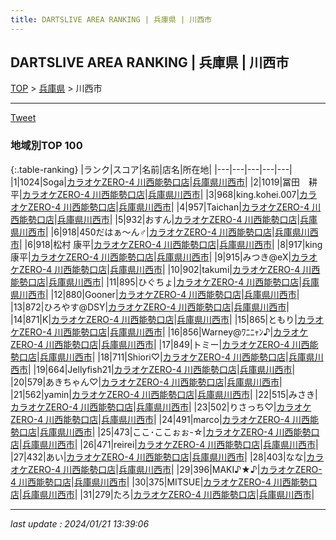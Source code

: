 ```yaml
---
title: DARTSLIVE AREA RANKING | 兵庫県 | 川西市
---
```

## DARTSLIVE AREA RANKING | 兵庫県 | 川西市

[TOP](/darts/rank/) > [兵庫県](/darts/rank/兵庫県/) > 川西市

___

<a href="https://twitter.com/share?ref_src=twsrc%5Etfw" data-text="DARTSLIVE AREA RANKING | 兵庫県川西市" class="twitter-share-button" data-via="DARTSLIVE" data-hashtags="DARTSLIVE" data-related="DARTSLIVE" data-show-count="false">Tweet</a>

### 地域別TOP 100

{:.table-ranking}
|ランク|スコア|名前|店名|所在地|
|---|---|---|---|---|
|1|1024|Soga|<a href="https://search.dartslive.com/jp/shop/e5b3c37bf9a839d00d9b047a20a7ba1e">カラオケZERO-4 川西能勢口店</a>|<a href="/darts/rank/兵庫県/川西市">兵庫県川西市</a>|
|2|1019|冨田　耕平|<a href="https://search.dartslive.com/jp/shop/e5b3c37bf9a839d00d9b047a20a7ba1e">カラオケZERO-4 川西能勢口店</a>|<a href="/darts/rank/兵庫県/川西市">兵庫県川西市</a>|
|3|968|king.kohei.007|<a href="https://search.dartslive.com/jp/shop/e5b3c37bf9a839d00d9b047a20a7ba1e">カラオケZERO-4 川西能勢口店</a>|<a href="/darts/rank/兵庫県/川西市">兵庫県川西市</a>|
|4|957|Taichan|<a href="https://search.dartslive.com/jp/shop/e5b3c37bf9a839d00d9b047a20a7ba1e">カラオケZERO-4 川西能勢口店</a>|<a href="/darts/rank/兵庫県/川西市">兵庫県川西市</a>|
|5|932|おすん|<a href="https://search.dartslive.com/jp/shop/e5b3c37bf9a839d00d9b047a20a7ba1e">カラオケZERO-4 川西能勢口店</a>|<a href="/darts/rank/兵庫県/川西市">兵庫県川西市</a>|
|6|918|450だはぁ～ん♂|<a href="https://search.dartslive.com/jp/shop/e5b3c37bf9a839d00d9b047a20a7ba1e">カラオケZERO-4 川西能勢口店</a>|<a href="/darts/rank/兵庫県/川西市">兵庫県川西市</a>|
|6|918|松村 康平|<a href="https://search.dartslive.com/jp/shop/e5b3c37bf9a839d00d9b047a20a7ba1e">カラオケZERO-4 川西能勢口店</a>|<a href="/darts/rank/兵庫県/川西市">兵庫県川西市</a>|
|8|917|king康平|<a href="https://search.dartslive.com/jp/shop/e5b3c37bf9a839d00d9b047a20a7ba1e">カラオケZERO-4 川西能勢口店</a>|<a href="/darts/rank/兵庫県/川西市">兵庫県川西市</a>|
|9|915|みつき@eX|<a href="https://search.dartslive.com/jp/shop/e5b3c37bf9a839d00d9b047a20a7ba1e">カラオケZERO-4 川西能勢口店</a>|<a href="/darts/rank/兵庫県/川西市">兵庫県川西市</a>|
|10|902|takumi|<a href="https://search.dartslive.com/jp/shop/e5b3c37bf9a839d00d9b047a20a7ba1e">カラオケZERO-4 川西能勢口店</a>|<a href="/darts/rank/兵庫県/川西市">兵庫県川西市</a>|
|11|895|ひぐちょ|<a href="https://search.dartslive.com/jp/shop/e5b3c37bf9a839d00d9b047a20a7ba1e">カラオケZERO-4 川西能勢口店</a>|<a href="/darts/rank/兵庫県/川西市">兵庫県川西市</a>|
|12|880|Gooner|<a href="https://search.dartslive.com/jp/shop/e5b3c37bf9a839d00d9b047a20a7ba1e">カラオケZERO-4 川西能勢口店</a>|<a href="/darts/rank/兵庫県/川西市">兵庫県川西市</a>|
|13|872|ひろやす@DSY|<a href="https://search.dartslive.com/jp/shop/e5b3c37bf9a839d00d9b047a20a7ba1e">カラオケZERO-4 川西能勢口店</a>|<a href="/darts/rank/兵庫県/川西市">兵庫県川西市</a>|
|14|871|K|<a href="https://search.dartslive.com/jp/shop/e5b3c37bf9a839d00d9b047a20a7ba1e">カラオケZERO-4 川西能勢口店</a>|<a href="/darts/rank/兵庫県/川西市">兵庫県川西市</a>|
|15|865|ともり|<a href="https://search.dartslive.com/jp/shop/e5b3c37bf9a839d00d9b047a20a7ba1e">カラオケZERO-4 川西能勢口店</a>|<a href="/darts/rank/兵庫県/川西市">兵庫県川西市</a>|
|16|856|Warney@ﾜﾆﾆｬﾝ♪|<a href="https://search.dartslive.com/jp/shop/e5b3c37bf9a839d00d9b047a20a7ba1e">カラオケZERO-4 川西能勢口店</a>|<a href="/darts/rank/兵庫県/川西市">兵庫県川西市</a>|
|17|849|トミー|<a href="https://search.dartslive.com/jp/shop/e5b3c37bf9a839d00d9b047a20a7ba1e">カラオケZERO-4 川西能勢口店</a>|<a href="/darts/rank/兵庫県/川西市">兵庫県川西市</a>|
|18|711|Shiori♡|<a href="https://search.dartslive.com/jp/shop/e5b3c37bf9a839d00d9b047a20a7ba1e">カラオケZERO-4 川西能勢口店</a>|<a href="/darts/rank/兵庫県/川西市">兵庫県川西市</a>|
|19|664|Jellyfish21|<a href="https://search.dartslive.com/jp/shop/e5b3c37bf9a839d00d9b047a20a7ba1e">カラオケZERO-4 川西能勢口店</a>|<a href="/darts/rank/兵庫県/川西市">兵庫県川西市</a>|
|20|579|あきちゃん♡|<a href="https://search.dartslive.com/jp/shop/e5b3c37bf9a839d00d9b047a20a7ba1e">カラオケZERO-4 川西能勢口店</a>|<a href="/darts/rank/兵庫県/川西市">兵庫県川西市</a>|
|21|562|yamin|<a href="https://search.dartslive.com/jp/shop/e5b3c37bf9a839d00d9b047a20a7ba1e">カラオケZERO-4 川西能勢口店</a>|<a href="/darts/rank/兵庫県/川西市">兵庫県川西市</a>|
|22|515|みさき|<a href="https://search.dartslive.com/jp/shop/e5b3c37bf9a839d00d9b047a20a7ba1e">カラオケZERO-4 川西能勢口店</a>|<a href="/darts/rank/兵庫県/川西市">兵庫県川西市</a>|
|23|502|りさっち♡|<a href="https://search.dartslive.com/jp/shop/e5b3c37bf9a839d00d9b047a20a7ba1e">カラオケZERO-4 川西能勢口店</a>|<a href="/darts/rank/兵庫県/川西市">兵庫県川西市</a>|
|24|491|marco|<a href="https://search.dartslive.com/jp/shop/e5b3c37bf9a839d00d9b047a20a7ba1e">カラオケZERO-4 川西能勢口店</a>|<a href="/darts/rank/兵庫県/川西市">兵庫県川西市</a>|
|25|473|ここ･ここぉぉ-☆|<a href="https://search.dartslive.com/jp/shop/e5b3c37bf9a839d00d9b047a20a7ba1e">カラオケZERO-4 川西能勢口店</a>|<a href="/darts/rank/兵庫県/川西市">兵庫県川西市</a>|
|26|471|reirei|<a href="https://search.dartslive.com/jp/shop/e5b3c37bf9a839d00d9b047a20a7ba1e">カラオケZERO-4 川西能勢口店</a>|<a href="/darts/rank/兵庫県/川西市">兵庫県川西市</a>|
|27|432|あい|<a href="https://search.dartslive.com/jp/shop/e5b3c37bf9a839d00d9b047a20a7ba1e">カラオケZERO-4 川西能勢口店</a>|<a href="/darts/rank/兵庫県/川西市">兵庫県川西市</a>|
|28|403|なな|<a href="https://search.dartslive.com/jp/shop/e5b3c37bf9a839d00d9b047a20a7ba1e">カラオケZERO-4 川西能勢口店</a>|<a href="/darts/rank/兵庫県/川西市">兵庫県川西市</a>|
|29|396|MAKI♪★♪|<a href="https://search.dartslive.com/jp/shop/e5b3c37bf9a839d00d9b047a20a7ba1e">カラオケZERO-4 川西能勢口店</a>|<a href="/darts/rank/兵庫県/川西市">兵庫県川西市</a>|
|30|375|MITSUE|<a href="https://search.dartslive.com/jp/shop/e5b3c37bf9a839d00d9b047a20a7ba1e">カラオケZERO-4 川西能勢口店</a>|<a href="/darts/rank/兵庫県/川西市">兵庫県川西市</a>|
|31|279|たろ|<a href="https://search.dartslive.com/jp/shop/e5b3c37bf9a839d00d9b047a20a7ba1e">カラオケZERO-4 川西能勢口店</a>|<a href="/darts/rank/兵庫県/川西市">兵庫県川西市</a>|



___

_last update : 2024/01/21 13:39:06_


<script src="https://cdnjs.cloudflare.com/ajax/libs/jquery/3.6.1/jquery.min.js" integrity="sha512-aVKKRRi/Q/YV+4mjoKBsE4x3H+BkegoM/em46NNlCqNTmUYADjBbeNefNxYV7giUp0VxICtqdrbqU7iVaeZNXA==" crossorigin="anonymous" referrerpolicy="no-referrer"></script>
<script src="https://cdnjs.cloudflare.com/ajax/libs/jquery.tablesorter/2.31.3/js/jquery.tablesorter.min.js" integrity="sha512-qzgd5cYSZcosqpzpn7zF2ZId8f/8CHmFKZ8j7mU4OUXTNRd5g+ZHBPsgKEwoqxCtdQvExE5LprwwPAgoicguNg==" crossorigin="anonymous" referrerpolicy="no-referrer"></script>
<link rel="stylesheet" href="https://cdnjs.cloudflare.com/ajax/libs/jquery.tablesorter/2.31.3/css/theme.default.min.css" integrity="sha512-wghhOJkjQX0Lh3NSWvNKeZ0ZpNn+SPVXX1Qyc9OCaogADktxrBiBdKGDoqVUOyhStvMBmJQ8ZdMHiR3wuEq8+w==" crossorigin="anonymous" referrerpolicy="no-referrer" />
<script>
$(function() {
    $(".table-ranking").tablesorter({sortList:[[0, 0]]});
});
</script>

<script async src="https://platform.twitter.com/widgets.js" charset="utf-8"></script>